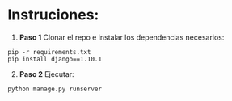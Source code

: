 # Instruciones:

1. **Paso 1** Clonar el repo e instalar los dependencias necesarios:
  ```
  pip -r requirements.txt
  pip install django==1.10.1
  ```

2. **Paso 2** Ejecutar:
  ```
  python manage.py runserver
  ```
